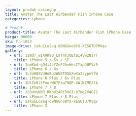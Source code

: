 ```yaml
---
layout: produk-casinghp
title: Avatar The Last Airbender Fish iPhone Case
categories: iphone

# Produk
product-title: Avatar The Last Airbender Fish iPhone Case
harga: 90000
sku: hn-1053
image-drive: 1skuiLo2eq-dBNGGno8YX-XES6TU7MVqv
gallery:
  - url: 11Nd7_wIARK9O_L9Tnh3OEtBI4vw2N1TT
    title: iPhone 5 / 5s / SE
  - url: 1nmKbd-gQ4iJ4YZeFJhxHesIYxpDUFVz9
    title: iPhone 6 / 6s
  - url: 1L4oWQSVdHeBuJWN0T05kXwXa2zypeYfW
    title: iPhone 6 Plus / 6s Plus
  - url: 1UlZeOl5PmorW67Fxu78QP-XWlKZME2Jk
    title: iPhone 7 / 8
  - url: 1c8UnyNbR_RKpU240i5HGILb7mgZV4GI2
    title: iPhone 7 Plus / 8 Plus
  - url: 1skuiLo2eq-dBNGGno8YX-XES6TU7MVqv
    title: iPhone X
---
```

